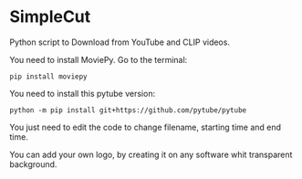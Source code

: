 # SimpleCut
Python script to Download from YouTube and CLIP videos.

You need to install MoviePy. Go to the terminal:

`pip install moviepy`

You need to install this pytube version:

`python -m pip install git+https://github.com/pytube/pytube`

You just need to edit the code to change filename, starting time and end time.

You can add your own logo, by creating it on any software whit transparent background.
